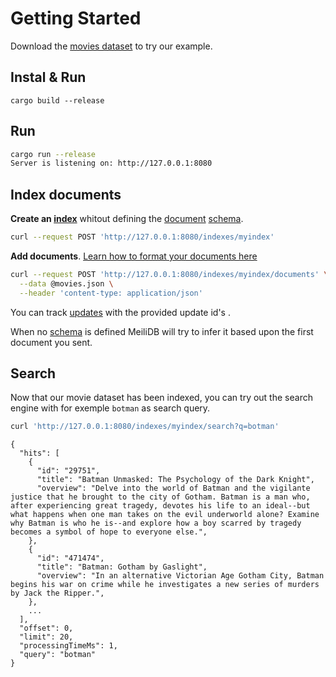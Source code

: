 # Getting Started

Download the [movies dataset](#lien_vers_movie_dataset) to try our example.

## Instal & Run

```
cargo build --release
```

## Run 
```bash
cargo run --release
Server is listening on: http://127.0.0.1:8080
```

## Index documents

**Create an [index](#index_doc)** whitout defining the [document](#link_to_documents_doc) [schema](#link_to_schema_doc).
```bash
curl --request POST 'http://127.0.0.1:8080/indexes/myindex'
```

**Add documents**. [Learn how to format your documents here](#link)


```bash
curl --request POST 'http://127.0.0.1:8080/indexes/myindex/documents' \
  --data @movies.json \
  --header 'content-type: application/json'
```

You can track [updates](#link) with the provided update id's .

When no [schema](#link_to_schema_doc) is defined MeiliDB will try to infer it based upon the first document you sent.

## Search 
Now that our movie dataset has been indexed, you can try out the search engine with for exemple `botman` as search query.
```bash
curl 'http://127.0.0.1:8080/indexes/myindex/search?q=botman'
```

```
{
  "hits": [
    {
      "id": "29751",
      "title": "Batman Unmasked: The Psychology of the Dark Knight",
      "overview": "Delve into the world of Batman and the vigilante justice that he brought to the city of Gotham. Batman is a man who, after experiencing great tragedy, devotes his life to an ideal--but what happens when one man takes on the evil underworld alone? Examine why Batman is who he is--and explore how a boy scarred by tragedy becomes a symbol of hope to everyone else.",
    },
    {
      "id": "471474",
      "title": "Batman: Gotham by Gaslight",
      "overview": "In an alternative Victorian Age Gotham City, Batman begins his war on crime while he investigates a new series of murders by Jack the Ripper.",
    },
    ...
  ],
  "offset": 0,
  "limit": 20,
  "processingTimeMs": 1,
  "query": "botman"
}
```
